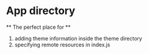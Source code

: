 # App directory

** The perfect place for **
1. adding theme information inside the theme directory
2. specifying remote resources in index.js
